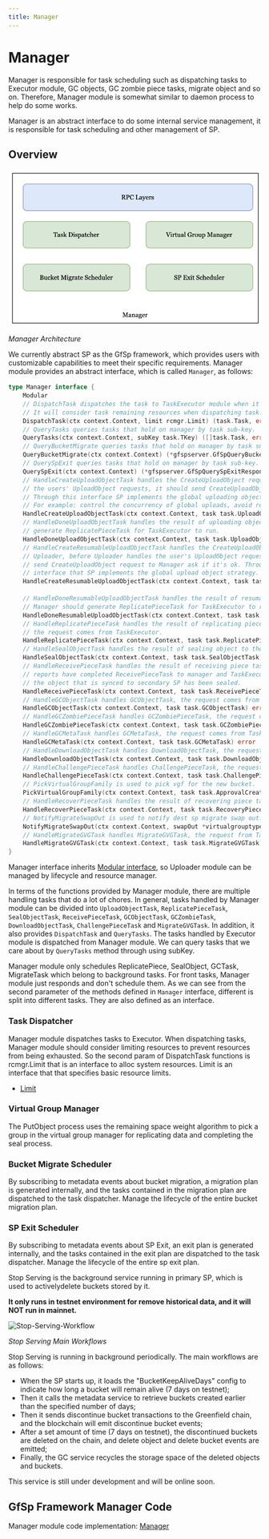 ```yaml
---
title: Manager
---
```


# Manager

Manager is responsible for task scheduling such as dispatching tasks to Executor module, GC objects, GC zombie piece tasks, migrate object and so on. Therefore, Manager module is somewhat similar to daemon process to help do some works.

Manager is an abstract interface to do some internal service management, it is responsible for task scheduling and other management of SP.

## Overview

![manager-flow](../../../../static/asset/07-manager.jpg)

<div style={{textAlign:'center'}}><i>Manager Architecture</i></div>

We currently abstract SP as the GfSp framework, which provides users with customizable capabilities to meet their specific requirements. Manager module provides an abstract interface, which is called `Manager`, as follows:

```go
type Manager interface {
    Modular
    // DispatchTask dispatches the task to TaskExecutor module when it asks tasks.
    // It will consider task remaining resources when dispatching task.
    DispatchTask(ctx context.Context, limit rcmgr.Limit) (task.Task, error)
    // QueryTasks queries tasks that hold on manager by task sub-key.
    QueryTasks(ctx context.Context, subKey task.TKey) ([]task.Task, error)
    // QueryBucketMigrate queries tasks that hold on manager by task sub-key.
    QueryBucketMigrate(ctx context.Context) (*gfspserver.GfSpQueryBucketMigrateResponse, error)
    // QuerySpExit queries tasks that hold on manager by task sub-key.
    QuerySpExit(ctx context.Context) (*gfspserver.GfSpQuerySpExitResponse, error)
    // HandleCreateUploadObjectTask handles the CreateUploadObject request from Uploader, before Uploader handles
    // the users' UploadObject requests, it should send CreateUploadObject requests to Manager ask if it's ok.
    // Through this interface SP implements the global uploading object strategy.
    // For example: control the concurrency of global uploads, avoid repeated uploads, rate control, etc.
    HandleCreateUploadObjectTask(ctx context.Context, task task.UploadObjectTask) error
    // HandleDoneUploadObjectTask handles the result of uploading object payload data to primary, Manager should
    // generate ReplicatePieceTask for TaskExecutor to run.
    HandleDoneUploadObjectTask(ctx context.Context, task task.UploadObjectTask) error
    // HandleCreateResumableUploadObjectTask handles the CreateUploadObject request from
    // Uploader, before Uploader handles the user's UploadObject request, it should
    // send CreateUploadObject request to Manager ask if it's ok. Through this
    // interface that SP implements the global upload object strategy.
    HandleCreateResumableUploadObjectTask(ctx context.Context, task task.ResumableUploadObjectTask) error
    
    // HandleDoneResumableUploadObjectTask handles the result of resumable uploading object payload data to primary,
    // Manager should generate ReplicatePieceTask for TaskExecutor to run.
    HandleDoneResumableUploadObjectTask(ctx context.Context, task task.ResumableUploadObjectTask) error
    // HandleReplicatePieceTask handles the result of replicating piece data to secondary SPs,
    // the request comes from TaskExecutor.
    HandleReplicatePieceTask(ctx context.Context, task task.ReplicatePieceTask) error
    // HandleSealObjectTask handles the result of sealing object to the greenfield the request comes from TaskExecutor.
    HandleSealObjectTask(ctx context.Context, task task.SealObjectTask) error
    // HandleReceivePieceTask handles the result of receiving piece task, the request comes from Receiver that
    // reports have completed ReceivePieceTask to manager and TaskExecutor that the result of confirming whether
    // the object that is synced to secondary SP has been sealed.
    HandleReceivePieceTask(ctx context.Context, task task.ReceivePieceTask) error
    // HandleGCObjectTask handles GCObjectTask, the request comes from TaskExecutor.
    HandleGCObjectTask(ctx context.Context, task task.GCObjectTask) error
    // HandleGCZombiePieceTask handles GCZombiePieceTask, the request comes from TaskExecutor.
    HandleGCZombiePieceTask(ctx context.Context, task task.GCZombiePieceTask) error
    // HandleGCMetaTask handles GCMetaTask, the request comes from TaskExecutor.
    HandleGCMetaTask(ctx context.Context, task task.GCMetaTask) error
    // HandleDownloadObjectTask handles DownloadObjectTask, the request comes from Downloader.
    HandleDownloadObjectTask(ctx context.Context, task task.DownloadObjectTask) error
    // HandleChallengePieceTask handles ChallengePieceTask, the request comes from Downloader.
    HandleChallengePieceTask(ctx context.Context, task task.ChallengePieceTask) error
    // PickVirtualGroupFamily is used to pick vgf for the new bucket.
    PickVirtualGroupFamily(ctx context.Context, task task.ApprovalCreateBucketTask) (uint32, error)
    // HandleRecoverPieceTask handles the result of recovering piece task, the request comes from TaskExecutor.
    HandleRecoverPieceTask(ctx context.Context, task task.RecoveryPieceTask) error
    // NotifyMigrateSwapOut is used to notify dest sp migrate swap out.
    NotifyMigrateSwapOut(ctx context.Context, swapOut *virtualgrouptypes.MsgSwapOut) error
    // HandleMigrateGVGTask handles MigrateGVGTask, the request from TaskExecutor.
    HandleMigrateGVGTask(ctx context.Context, task task.MigrateGVGTask) error
}
```

Manager interface inherits [Modular interface](./common/lifecycle_modular.md#modular-interface), so Uploader module can be managed by lifecycle and resource manager.

In terms of the functions provided by Manager module, there are multiple handling tasks that do a lot of chores. In general, tasks handled by Manager module can be divided into `UploadObjectTask`, `ReplicatePieceTask`, `SealObjectTask`, `ReceivePieceTask`, `GCObjectTask`, `GCZombieTask`, `DownloadObjectTask`, `ChallengePieceTask` and `MigrateGVGTask`. In addition, it also provides `DispatchTask` and `QueryTasks`. The tasks handled by Executor module is dispatched from Manager module. We can query tasks that we care about by `QueryTasks` method through using subKey.

Manager module only schedules ReplicatePiece, SealObject, GCTask, MigrateTask which belong to background tasks. For front tasks, Manager module just responds and don't schedule them. As we can see from the second parameter of the methods defined in `Manager` interface, different is split into different tasks. They are also defined as an interface.

### Task Dispatcher

Manager module dispatches tasks to Executor. When dispatching tasks, Manager module should consider limiting resources to prevent resources from being exhausted. So the second param of DispatchTask functions is rcmgr.Limit that is an interface to alloc system resources. Limit is an interface that that specifies basic resource limits.

- [Limit](./common/lifecycle_modular.md#limit)

### Virtual Group Manager

The PutObject process uses the remaining space weight algorithm to pick a group in the virtual group manager for replicating data and completing the seal process.

### Bucket Migrate Scheduler

By subscribing to metadata events about bucket migration, a migration plan is generated internally, 
and the tasks contained in the migration plan are dispatched to the task dispatcher. Manage the lifecycle of the entire bucket migration plan.

### SP Exit Scheduler

By subscribing to metadata events about SP Exit, an exit plan is generated internally,
and the tasks contained in the exit plan are dispatched to the task dispatcher. Manage the lifecycle of the entire sp exit plan.

Stop Serving is the background service running in primary SP, which is used to activelydelete buckets stored by it.

**It only runs in testnet environment for remove historical data, and it will NOT run in mainnet.**

![Stop-Serving-Workflow](../../../../static/asset/502-Stop-Serving-Workflow.png)

<div style={{textAlign:'center'}}><i>Stop Serving Main Workflows</i></div>

Stop Serving is running in background periodically. The main workflows are as follows:

- When the SP starts up, it loads the "BucketKeepAliveDays" config to indicate how long a bucket will remain alive (7 days on testnet);
- Then it calls the metadata service to retrieve buckets created earlier than the specified number of days;
- Then it sends discontinue bucket transactions to the Greenfield chain, and the blockchain will emit discontinue bucket events;
- After a set amount of time (7 days on testnet), the discontinued buckets are deleted on the chain, and delete object and delete bucket events are emitted;
- Finally, the GC service recycles the storage space of the deleted objects and buckets.

This service is still under development and will be online soon.

## GfSp Framework Manager Code

Manager module code implementation: [Manager](https://github.com/bnb-chain/greenfield-storage-provider/tree/master/modular/manager)
